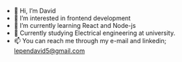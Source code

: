 - 👋 Hi, I’m David
- 👀 I’m interested in frontend development
- 🌱 I’m currently learning React and Node-js
- 📖 Currently studying Electrical engineering at university.
- 📫 You can reach me through my e-mail and linkedin; lependavid5@gmail.com

<!---
lepi1111/lepi1111 is a ✨ special ✨ repository because its `README.md` (this file) appears on your GitHub profile.
You can click the Preview link to take a look at your changes.
--->
